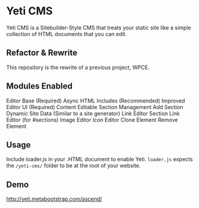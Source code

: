 # Yeti CMS
Yeti CMS is a Sitebuilder-Style CMS that treats your static site like a simple collection of HTML documents that you can edit.

## Refactor & Rewrite
This repository is the rewrite of a previous project, WPCE.

## Modules Enabled
Editor Base (Required)
Async HTML Includes (Recommended)
Improved Editor UI (Required)
Content Editable
Section Management
Add Section
Dynamic Site Data (Similar to a site generator)
Link Editor
Section Link Editor (for #sections)
Image Editor
Icon Editor
Clone Element
Remove Element

## Usage
Include loader.js in your .HTML document to enable Yeti. `loader.js` expects the `/yeti-cms/` folder to be at the root of your website.

## Demo
http://yeti.metabootstrap.com/ascend/
